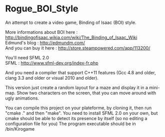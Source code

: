Rogue_BOI_Style
===============

An attempt to create a video game, Binding of Isaac (BOI) style.

More informations about BOI here : http://bindingofisaac.wikia.com/wiki/The_Binding_of_Isaac_Wiki  <br /> 
Edmund's blog : http://edmundm.com/  <br /> 
And you can buy it here : http://store.steampowered.com/app/113200/

You'll need SFML 2.0  <br />
SFML : http://www.sfml-dev.org/index-fr.php <br />

And you need a compiler that support C++11 features (Gcc 4.8 and older, clang 3.3 and older or visual 2010 and older).

This version just create a random layout for a maze and display it in a mini-map. Show two characters on the screen,
that you can move around with ugly animations.<br /> 

You can compile this project on your plateforme, by cloning it, then run "cmake ." and then "make".
You need to install SFML 2.0 on your own, but cmake should be able to detect its presence by itself (so no editing a configuration file for you)
The program executable should be in <the root folder where you cloned>/bin/Kirogame 

